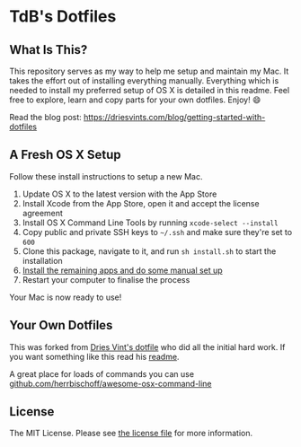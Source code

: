 # TdB's Dotfiles

## What Is This?

This repository serves as my way to help me setup and maintain my Mac. It takes the effort out of installing everything manually. Everything which is needed to install my preferred setup of OS X is detailed in this readme. Feel free to explore, learn and copy parts for your own dotfiles. Enjoy! :smile:

Read the blog post: https://driesvints.com/blog/getting-started-with-dotfiles

## A Fresh OS X Setup

Follow these install instructions to setup a new Mac.

1. Update OS X to the latest version with the App Store
2. Install Xcode from the App Store, open it and accept the license agreement
3. Install OS X Command Line Tools by running `xcode-select --install`
4. Copy public and private SSH keys to `~/.ssh` and make sure they're set to `600`
5. Clone this package, navigate to it, and run `sh install.sh` to start the installation
6. [Install the remaining apps and do some manual set up](./manual.md)
7. Restart your computer to finalise the process

Your Mac is now ready to use!

## Your Own Dotfiles

This was forked from [Dries Vint's dotfile](https://github.com/driesvints/dotfiles/) who did all the initial hard work. If you want something like this read his [readme](https://github.com/driesvints/dotfiles/blob/master/readme.md).

A great place for loads of commands you can use [github.com/herrbischoff/awesome-osx-command-line](https://github.com/herrbischoff/awesome-osx-command-line)

## License

The MIT License. Please see [the license file](license.md) for more information.
